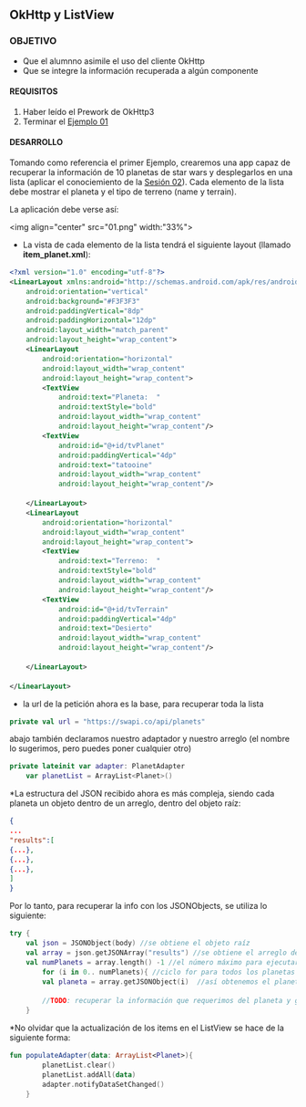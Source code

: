 ## OkHttp y ListView

### OBJETIVO 

- Que el alumnno asimile el uso del cliente OkHttp 
- Que se integre la información recuperada a algún componente

#### REQUISITOS 

1. Haber leído el Prework de OkHttp3
2. Terminar el [Ejemplo 01](../Ejemplo-01)

#### DESARROLLO

Tomando como referencia el primer Ejemplo, crearemos una app capaz de recuperar la información de 10 planetas de star wars y desplegarlos
en una lista (aplicar el conociemiento de la [Sesión 02](../../Sesion-02)). Cada elemento de la lista debe mostrar el planeta y el tipo de terreno (name y terrain).

La aplicación debe verse así:

<img align="center" src="01.png" width:"33%">



* La vista de cada elemento de la lista tendrá el siguiente layout (llamado **item_planet.xml**): 

```xml
<?xml version="1.0" encoding="utf-8"?>
<LinearLayout xmlns:android="http://schemas.android.com/apk/res/android"
    android:orientation="vertical"
    android:background="#F3F3F3"
    android:paddingVertical="8dp"
    android:paddingHorizontal="12dp"
    android:layout_width="match_parent"
    android:layout_height="wrap_content">
    <LinearLayout
        android:orientation="horizontal"
        android:layout_width="wrap_content"
        android:layout_height="wrap_content">
        <TextView
            android:text="Planeta:  "
            android:textStyle="bold"
            android:layout_width="wrap_content"
            android:layout_height="wrap_content"/>
        <TextView
            android:id="@+id/tvPlanet"
            android:paddingVertical="4dp"
            android:text="tatooine"
            android:layout_width="wrap_content"
            android:layout_height="wrap_content"/>

    </LinearLayout>
    <LinearLayout
        android:orientation="horizontal"
        android:layout_width="wrap_content"
        android:layout_height="wrap_content">
        <TextView
            android:text="Terreno:  "
            android:textStyle="bold"
            android:layout_width="wrap_content"
            android:layout_height="wrap_content"/>
        <TextView
            android:id="@+id/tvTerrain"
            android:paddingVertical="4dp"
            android:text="Desierto"
            android:layout_width="wrap_content"
            android:layout_height="wrap_content"/>

    </LinearLayout>

</LinearLayout>
```

* la url de la petición ahora es la base, para recuperar toda la lista

```kotlin
private val url = "https://swapi.co/api/planets"
```
abajo también declaramos nuestro adaptador y nuestro arreglo (el nombre lo sugerimos, pero puedes poner cualquier otro)

```kotlin
private lateinit var adapter: PlanetAdapter
    var planetList = ArrayList<Planet>()
```


*La estructura del JSON recibido ahora es más compleja, siendo cada planeta un objeto dentro de un arreglo, dentro del objeto raíz:
```json
{
...
"results":[
{...},
{...},
{...},
]
}

```

Por lo tanto, para recuperar la info con los JSONObjects, se utiliza lo siguiente: 

```kotlin
try {
	val json = JSONObject(body) //se obtiene el objeto raíz
	val array = json.getJSONArray("results") //se obtiene el arreglo de planetas
	val numPlanets = array.length() -1 //el número máximo para ejecutar el ciclo for
        for (i in 0.. numPlanets){ //ciclo for para todos los planetas
		val planeta = array.getJSONObject(i)  //así obtenemos el planeta del arreglo

		//TODO: recuperar la información que requerimos del planeta y guardarla en el arreglo que va en el adapter
	}
```

*No olvidar que la actualización de los items en el ListView se hace de la siguiente forma:

```kotlin
fun populateAdapter(data: ArrayList<Planet>){
        planetList.clear()
        planetList.addAll(data)
        adapter.notifyDataSetChanged()
    }
```



